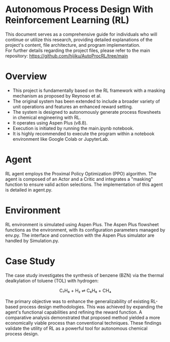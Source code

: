 # Autonomous Process Design With Reinforcement Learning (RL)
This document serves as a comprehensive guide for individuals who will continue or utilize this research, providing detailed explanations of the project's content, file architecture, and program implementation.   
For further details regarding the project files, please refer to the main repository: https://github.com/hijiku/AutoProcRL/tree/main
# Overview
* This project is fundamentally based on the RL framework with a masking mechanism as proposed by Reynoso et al.
* The original system has been extended to include a broader variety of unit operations and features an enhanced reward setting.
* The system is designed to autonomously generate process flowsheets in chemical engineering with RL.
* It operates using Aspen Plus (v8.8).
* Execution is initiated by running the main.ipynb notebook.
* It is highly recommended to execute the program within a notebook environment like Google Colab or JupyterLab.
# Agent
RL agent employs the Proximal Policy Optimization (PPO) algorithm. The agent is composed of an Actor and a Critic and integrates a "masking" function to ensure valid action selections. The implementation of this agent is detailed in agent.py.
# Environment
RL environment is simulated using Aspen Plus. The Aspen Plus flowsheet functions as the environment, with its configuration parameters managed by env.py. The interface and connection with the Aspen Plus simulator are handled by Simulation.py.
# Case Study
The case study investigates the synthesis of benzene (BZN) via the thermal dealkylation of toluene (TOL) with hydrogen:
<div align="center">
  C₇H₈ + H₂ ⇌ C₆H₆ + CH₄
  <br>
  <br>
</div>
The primary objective was to enhance the generalizability of existing RL-based process design methodologies. This was achieved by expanding the agent's functional capabilities and refining the reward function. A comparative analysis demonstrated that proposed method yielded a more economically viable process than conventional techniques. These findings validate the utility of RL as a powerful tool for autonomous chemical process design.
